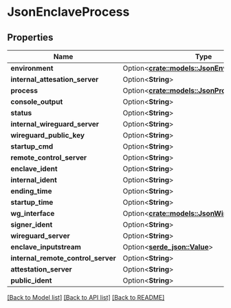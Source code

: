 # JsonEnclaveProcess

## Properties

Name | Type | Description | Notes
------------ | ------------- | ------------- | -------------
**environment** | Option<[**crate::models::JsonEnvironment**](json_Environment.md)> |  | [optional]
**internal_attesation_server** | Option<**String**> |  | [optional]
**process** | Option<[**crate::models::JsonProcess**](json_Process.md)> |  | [optional]
**console_output** | Option<**String**> |  | [optional]
**status** | Option<**String**> |  | [optional]
**internal_wireguard_server** | Option<**String**> |  | [optional]
**wireguard_public_key** | Option<**String**> |  | [optional]
**startup_cmd** | Option<**String**> |  | [optional]
**remote_control_server** | Option<**String**> |  | [optional]
**enclave_ident** | Option<**String**> |  | [optional]
**internal_ident** | Option<**String**> |  | [optional]
**ending_time** | Option<**String**> |  | [optional]
**startup_time** | Option<**String**> |  | [optional]
**wg_interface** | Option<[**crate::models::JsonWireguardInterface**](json_WireguardInterface.md)> |  | [optional]
**signer_ident** | Option<**String**> |  | [optional]
**wireguard_server** | Option<**String**> |  | [optional]
**enclave_inputstream** | Option<[**serde_json::Value**](.md)> |  | [optional]
**internal_remote_control_server** | Option<**String**> |  | [optional]
**attestation_server** | Option<**String**> |  | [optional]
**public_ident** | Option<**String**> |  | [optional]

[[Back to Model list]](../README.md#documentation-for-models) [[Back to API list]](../README.md#documentation-for-api-endpoints) [[Back to README]](../README.md)



